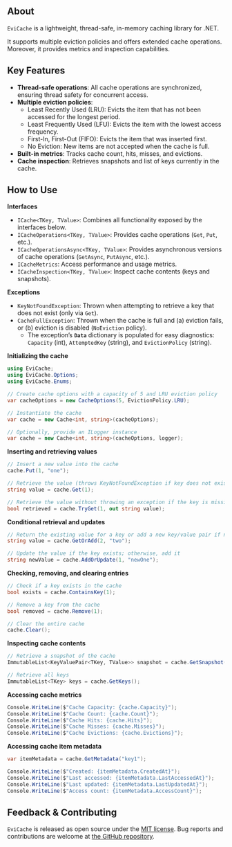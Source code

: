 ## About

`EviCache` is a lightweight, thread-safe, in-memory caching library for .NET.

It supports multiple eviction policies and offers extended cache operations. Moreover, it provides metrics and inspection capabilities.

## Key Features

- **Thread-safe operations**: All cache operations are synchronized, ensuring thread safety for concurrent access.
- **Multiple eviction policies**:
    - Least Recently Used (LRU): Evicts the item that has not been accessed for the longest period.
    - Least Frequently Used (LFU): Evicts the item with the lowest access frequency.
    - First-In, First-Out (FIFO): Evicts the item that was inserted first.
    - No Eviction: New items are not accepted when the cache is full.
- **Built-in metrics**: Tracks cache count, hits, misses, and evictions.
- **Cache inspection**: Retrieves snapshots and list of keys currently in the cache.

## How to Use

**Interfaces**

* `ICache<TKey, TValue>`: Combines all functionality exposed by the interfaces below.
* `ICacheOperations<TKey, TValue>`: Provides cache operations (`Get`, `Put`, etc.).
* `ICacheOperationsAsync<TKey, TValue>`: Provides asynchronous versions of cache operations (`GetAsync`, `PutAsync`, etc.).
* `ICacheMetrics`: Access performance and usage metrics.
* `ICacheInspection<TKey, TValue>`: Inspect cache contents (keys and snapshots).

**Exceptions**

* `KeyNotFoundException`: Thrown when attempting to retrieve a key that does not exist (only via `Get`).
* `CacheFullException`: Thrown when the cache is full and (a) eviction fails, or (b) eviction is disabled (`NoEviction` policy).
  * The exception’s **`Data`** dictionary is populated for easy diagnostics: `Capacity` (int), `AttemptedKey` (string), and `EvictionPolicy` (string).

**Initializing the cache**

```csharp
using EviCache;
using EviCache.Options;
using EviCache.Enums;

// Create cache options with a capacity of 5 and LRU eviction policy
var cacheOptions = new CacheOptions(5, EvictionPolicy.LRU);

// Instantiate the cache
var cache = new Cache<int, string>(cacheOptions);

// Optionally, provide an ILogger instance
var cache = new Cache<int, string>(cacheOptions, logger);
```

**Inserting and retrieving values**

```csharp
// Insert a new value into the cache
cache.Put(1, "one");

// Retrieve the value (throws KeyNotFoundException if key does not exist)
string value = cache.Get(1);

// Retrieve the value without throwing an exception if the key is missing
bool retrieved = cache.TryGet(1, out string value);
```

**Conditional retrieval and updates**

```csharp
// Return the existing value for a key or add a new key/value pair if not found
string value = cache.GetOrAdd(2, "two");

// Update the value if the key exists; otherwise, add it
string newValue = cache.AddOrUpdate(1, "newOne");
```

**Checking, removing, and clearing entries**

```csharp
// Check if a key exists in the cache
bool exists = cache.ContainsKey(1);

// Remove a key from the cache
bool removed = cache.Remove(1);

// Clear the entire cache
cache.Clear();
```

**Inspecting cache contents**

```csharp
// Retrieve a snapshot of the cache
ImmutableList<KeyValuePair<TKey, TValue>> snapshot = cache.GetSnapshot();

// Retrieve all keys
ImmutableList<TKey> keys = cache.GetKeys();
```

**Accessing cache metrics**

```csharp
Console.WriteLine($"Cache Capacity: {cache.Capacity}");
Console.WriteLine($"Cache Count: {cache.Count}");
Console.WriteLine($"Cache Hits: {cache.Hits}");
Console.WriteLine($"Cache Misses: {cache.Misses}");
Console.WriteLine($"Cache Evictions: {cache.Evictions}");
```

**Accessing cache item metadata**

```csharp
var itemMetadata = cache.GetMetadata("key1");

Console.WriteLine($"Created: {itemMetadata.CreatedAt}");
Console.WriteLine($"Last accessed: {itemMetadata.LastAccessedAt}");
Console.WriteLine($"Last updated: {itemMetadata.LastUpdatedAt}");
Console.WriteLine($"Access count: {itemMetadata.AccessCount}");
```

## Feedback & Contributing

`EviCache` is released as open source under the [MIT license](https://licenses.nuget.org/MIT). Bug reports and contributions are welcome at [the GitHub repository](https://github.com/vieirandre/evicache).